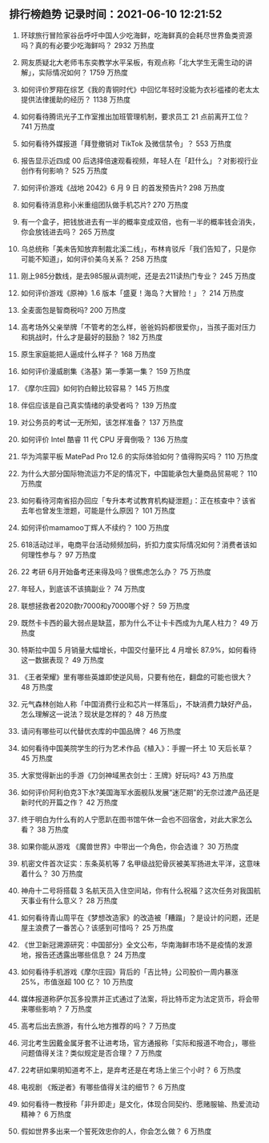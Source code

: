 
## 排行榜趋势 记录时间：2021-06-10 12:21:52
  
  1. 环球旅行冒险家谷岳呼吁中国人少吃海鲜，吃海鲜真的会耗尽世界鱼类资源吗？真的有必要少吃海鲜吗？ 2932 万热度
    
  2. 网友质疑北大老师韦东奕教学水平呆板，有观点称「北大学生无需生动的讲解」，实际情况如何？ 1759 万热度
    
  3. 如何评价罗翔在综艺《我的青铜时代》中回忆年轻时没能为衣衫褴褛的老太太提供法律援助的经历？ 1138 万热度
    
  4. 如何看待腾讯光子工作室推出加班管理机制，要求员工 21 点前离开工位？ 741 万热度
    
  5. 如何看待外媒报道「拜登撤销对 TikTok 及微信禁令」？ 553 万热度
    
  6. 报告显示近四成 00 后选择倍速观看视频，年轻人在「赶什么」？对影视行业创作有何影响？ 525 万热度
    
  7. 如何评价游戏《战地 2042》6 月 9 日 的首发预告片? 298 万热度
    
  8. 如何看待消息称小米重组团队做手机芯片? 270 万热度
    
  9. 有一个盒子，把钱放进去有一半的概率变成双倍，也有一半的概率钱会消失，你会放钱进去吗？ 265 万热度
    
  10. 乌总统称「美未告知放弃制裁北溪二线」，布林肯驳斥「我们告知了，只是你可能不知道」，如何评价美乌关系？ 258 万热度
    
  11. 刚上985分数线，是去985服从调剂呢，还是去211读热门专业？ 245 万热度
    
  12. 如何评价游戏《原神》1.6 版本「盛夏！海岛？大冒险！」？ 214 万热度
    
  13. 全麦面包是智商税吗? 200 万热度
    
  14. 高考场外父亲举牌「不管考的怎么样，爸爸妈妈都很爱你」，当孩子面对压力和挑战时，什么才是最好的鼓励？ 182 万热度
    
  15. 原生家庭能把人逼成什么样子？ 168 万热度
    
  16. 如何评价漫威剧集《洛基》第一季第一集？ 159 万热度
    
  17. 《摩尔庄园》如何钓白鲸比较容易？ 145 万热度
    
  18. 伴侣应该是自己真实情绪的承受者吗？ 139 万热度
    
  19. 对公务员的考试一无所知，该怎样准备？ 137 万热度
    
  20. 如何评价 Intel 酷睿 11 代 CPU 牙膏倒吸？ 136 万热度
    
  21. 华为鸿蒙平板 MatePad Pro 12.6 的实际体验如何？值得购买吗？ 110 万热度
    
  22. 为什么大部分国际物流运力不足的情况下，中国能承包大量商品贸易呢？ 110 万热度
    
  23. 如何看待河南省招办回应「专升本考试教育机构疑泄题」：正在核查中？该省去年也曾发生泄题，可能是什么原因？ 101 万热度
    
  24. 如何评价mamamoo丁辉人不续约？ 100 万热度
    
  25. 618活动过半，电商平台活动频频加码，折扣力度实际情况如何？消费者该如何理性参与？ 97 万热度
    
  26. 22 考研 6月开始备考还来得及吗？很焦虑怎么办？ 75 万热度
    
  27. 年轻人，到底该不该搞副业？ 74 万热度
    
  28. 联想拯救者2020款r7000和y7000哪个好？ 59 万热度
    
  29. 既然卡卡西的最大弱点是缺蓝，那为什么不让卡卡西成为九尾人柱力？ 49 万热度
    
  30. 特斯拉中国 5 月销量大幅增长，中国交付量环比 4 月增长 87.9%，如何看待这一数据表现？ 49 万热度
    
  31. 《王者荣耀》里有哪些英雄即使逆风局，只要有他在，翻盘的可能也很大？ 48 万热度
    
  32. 元气森林创始人称「中国消费行业和芯片一样落后」，不缺消费力缺好产品，怎么理解这一说法？现状是怎样的？ 48 万热度
    
  33. 请问有哪些可以代替优衣库的中国品牌？ 46 万热度
    
  34. 如何看待中国美院学生的行为艺术作品《植入》：手握一抔土 10 天后长草？ 45 万热度
    
  35. 大家觉得新出的手游《刀剑神域黑衣剑士：王牌》好玩吗? 43 万热度
    
  36. 如何评价阿利伯克3下水?美国海军水面舰队发展“迷茫期”的无奈过渡产品还是新时代的开篇之作？ 42 万热度
    
  37. 终于明白为什么有的人宁愿趴在图书馆午休一会也不回宿舍，对此大家怎么看？ 38 万热度
    
  38. 如果你能从游戏 《魔兽世界》中带出一个角色，你会选谁？ 30 万热度
    
  39. 机密文件首次证实：东条英机等 7 名甲级战犯骨灰被美军扬进太平洋，这意味着什么？ 30 万热度
    
  40. 神舟十二号将搭载 3 名航天员入住空间站，你有什么祝福？这次任务对我国航天事业有什么意义？ 28 万热度
    
  41. 如何看待青山周平在《梦想改造家》的改造被「糟蹋」？是设计的问题，还是屋主浪费了一番苦心？该感到可惜吗？ 25 万热度
    
  42. 《世卫新冠溯源研究：中国部分》全文公布，华南海鲜市场不是疫情的发源地，报告还透露出哪些信息？ 24 万热度
    
  43. 如何看待手机游戏《摩尔庄园》背后的「吉比特」公司股价一周内暴涨 25%，市值涨超 100 亿？ 10 万热度
    
  44. 媒体报道称萨尔瓦多投票并正式通过了法案，将比特币定为法定货币，将会带来哪些影响？ 7 万热度
    
  45. 高考后出去旅游，有什么地方推荐的吗？ 7 万热度
    
  46. 河北考生因戴金属牙套不让进考场，官方通报称「实际和报道不吻合」，哪些问题值得关注？类似规定是否合理？ 7 万热度
    
  47. 22考研如果明知道考不上，是弃考还是在考场上坐三个小时？ 6 万热度
    
  48. 电视剧 《叛逆者》有哪些值得关注的细节？ 6 万热度
    
  49. 如何看待一教授称「非升即走」是文化，体现合同契约、愿赌服输、热爱流动精神？ 6 万热度
    
  50. 假如世界多出来一个誓死效忠你的人，你会怎么做？ 6 万热度
    